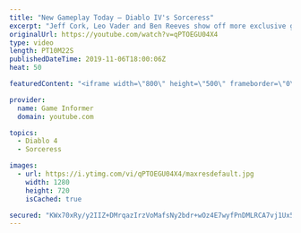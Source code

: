 ```yaml
---
title: "New Gameplay Today – Diablo IV's Sorceress"
excerpt: "Jeff Cork, Leo Vader and Ben Reeves show off more exclusive gameplay of Diablo IV, which can be viewed without commentary at ..."
originalUrl: https://youtube.com/watch?v=qPTOEGU04X4
type: video
length: PT10M22S
publishedDateTime: 2019-11-06T18:00:06Z
heat: 50

featuredContent: "<iframe width=\"800\" height=\"500\" frameborder=\"0\" src=\"https://www.youtube.com/embed/qPTOEGU04X4\" allow=\"accelerometer; autoplay; encrypted-media; gyroscope; picture-in-picture\" allowfullscreen></iframe>"

provider:
  name: Game Informer
  domain: youtube.com

topics:
  - Diablo 4
  - Sorceress

images:
  - url: https://i.ytimg.com/vi/qPTOEGU04X4/maxresdefault.jpg
    width: 1280
    height: 720
    isCached: true

secured: "KWx70xRy/y2IIZ+DMrqazIrzVoMafsNy2bdr+wOz4E7wyfPnDMLRCA7vj1Ux51gGk3emm/80QpozKbQNbKHQ0822Yo/HlmttmrTRGWhmTtvf9E0K0vaI5yY4BHFy5vGGpItefu5KJgfCzVUn51kW/HvfvZpCiW+rlKR8l4iXdOFzh71FD5B3ZIn1nZnAJcXqvEWQHn2cRBEX5TRlLh0OKBa+RcRUnwnrEa42FHS6yka/P1x5PGVzUnbMnkqsTz/l3/CDYWZzWFRxX8Ogp9GcY7BAJCXZOjDtxH+9wB6WvyZ21bjYazqh4F3VJiBnpcGtU1RfyQgpArI0raPlILGrpxrJDc5QmCxUpth6/J4Fj4STHGwyjrD/7ox1Jl+Glu7kN1VhG2W1k7+3psF78jcK2sLvWUgF/7T5kiHpoOe7XSikTgMDHVd4uQz0F2UNpHm9;xjifjDeDyqpSB4Hsz8mW4w=="
---
```


